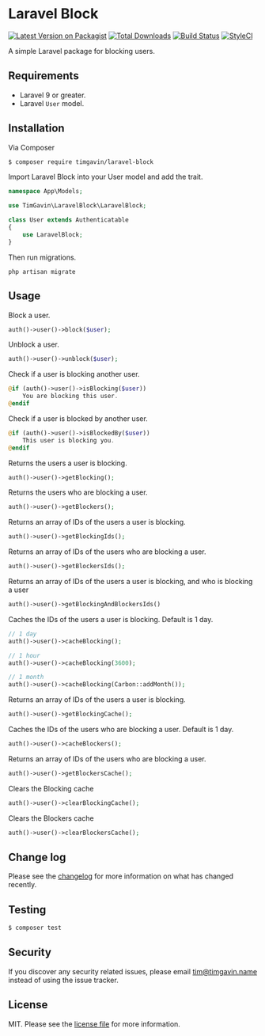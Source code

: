 # Laravel Block

[![Latest Version on Packagist][ico-version]][link-packagist]
[![Total Downloads][ico-downloads]][link-downloads]
[![Build Status][ico-travis]][link-travis]
[![StyleCI][ico-styleci]][link-styleci]

A simple Laravel package for blocking users.

## Requirements
- Laravel 9 or greater.
- Laravel `User` model.

## Installation

Via Composer

``` bash
$ composer require timgavin/laravel-block
```

Import Laravel Block into your User model and add the trait.

```php
namespace App\Models;

use TimGavin\LaravelBlock\LaravelBlock;

class User extends Authenticatable
{
    use LaravelBlock;
}
```

Then run migrations.

```
php artisan migrate
```

## Usage

Block a user.
```php
auth()->user()->block($user);
```

Unblock a user.
```php
auth()->user()->unblock($user);
```

Check if a user is blocking another user.
```php
@if (auth()->user()->isBlocking($user))
    You are blocking this user.
@endif
```

Check if a user is blocked by another user.
```php
@if (auth()->user()->isBlockedBy($user))
    This user is blocking you.
@endif
```

Returns the users a user is blocking.
```php
auth()->user()->getBlocking();
```

Returns the users who are blocking a user.
```php
auth()->user()->getBlockers();
```

Returns an array of IDs of the users a user is blocking.
```php
auth()->user()->getBlockingIds();
```

Returns an array of IDs of the users who are blocking a user.
```php
auth()->user()->getBlockersIds();
```

Returns an array of IDs of the users a user is blocking, and who is blocking a user
```php
auth()->user()->getBlockingAndBlockersIds()
```

Caches the IDs of the users a user is blocking. Default is 1 day.
```php
// 1 day
auth()->user()->cacheBlocking();

// 1 hour
auth()->user()->cacheBlocking(3600);

// 1 month
auth()->user()->cacheBlocking(Carbon::addMonth());
```

Returns an array of IDs of the users a user is blocking.
```php
auth()->user()->getBlockingCache();
```

Caches the IDs of the users who are blocking a user. Default is 1 day.
```php
auth()->user()->cacheBlockers();
```

Returns an array of IDs of the users who are blocking a user.
```php
auth()->user()->getBlockersCache();
```

Clears the Blocking cache
```php
auth()->user()->clearBlockingCache();
```

Clears the Blockers cache
```php
auth()->user()->clearBlockersCache();
```

## Change log

Please see the [changelog](changelog.md) for more information on what has changed recently.

## Testing

``` bash
$ composer test
```

## Security

If you discover any security related issues, please email tim@timgavin.name instead of using the issue tracker.

## License

MIT. Please see the [license file](license.md) for more information.

[ico-version]: https://img.shields.io/packagist/v/timgavin/laravel-block.svg?style=flat-square
[ico-downloads]: https://img.shields.io/packagist/dt/timgavin/laravel-block.svg?style=flat-square
[ico-travis]: https://img.shields.io/travis/timgavin/laravel-block/master.svg?style=flat-square
[ico-styleci]: https://styleci.io/repos/545076824/shield

[link-packagist]: https://packagist.org/packages/timgavin/laravel-block
[link-downloads]: https://packagist.org/packages/timgavin/laravel-block
[link-travis]: https://travis-ci.org/timgavin/laravel-block
[link-styleci]: https://styleci.io/repos/545076824
[link-author]: https://github.com/timgavin
[link-contributors]: ../../contributors
